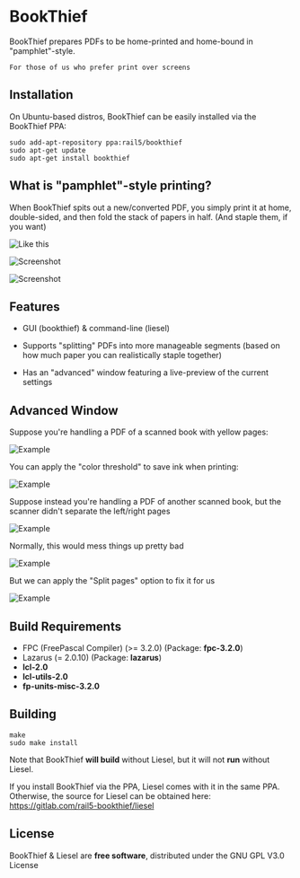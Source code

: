 # BookThief

BookThief prepares PDFs to be home-printed and home-bound in "pamphlet"-style.

    For those of us who prefer print over screens

## Installation

On Ubuntu-based distros, BookThief can be easily installed via the BookThief PPA:

```
sudo add-apt-repository ppa:rail5/bookthief
sudo apt-get update
sudo apt-get install bookthief
```

## What is "pamphlet"-style printing?

When BookThief spits out a new/converted PDF, you simply print it at home, double-sided, and then fold the stack of papers in half. (And staple them, if you want)

![Like this](https://cdn.zmescience.com/wp-content/uploads/2014/07/folding_paper.jpg)

![Screenshot](./bookthief-screenshot1.png)

![Screenshot](./bookthief-screenshot2.png)

## Features

- GUI (bookthief) & command-line (liesel)

- Supports "splitting" PDFs into more manageable segments (based on how much paper you can realistically staple together)

- Has an "advanced" window featuring a live-preview of the current settings

## Advanced Window

Suppose you're handling a PDF of a scanned book with yellow pages:

![Example](./bookthief-screenshot3.png)

You can apply the "color threshold" to save ink when printing:

![Example](./bookthief-screenshot4.png)

Suppose instead you're handling a PDF of another scanned book, but the scanner didn't separate the left/right pages

![Example](./doubled-example.png)

Normally, this would mess things up pretty bad

![Example](./bookthief-screenshot5.png)

But we can apply the "Split pages" option to fix it for us

![Example](./bookthief-screenshot6.png)


## Build Requirements

- FPC (FreePascal Compiler) (>= 3.2.0) (Package: **fpc-3.2.0**)
- Lazarus (= 2.0.10) (Package: **lazarus**)
- **lcl-2.0**
- **lcl-utils-2.0**
- **fp-units-misc-3.2.0**

## Building
```
make
sudo make install
```

Note that BookThief **will build** without Liesel, but it will not **run** without Liesel.

If you install BookThief via the PPA, Liesel comes with it in the same PPA. Otherwise, the source for Liesel can be obtained here: https://gitlab.com/rail5-bookthief/liesel
## License

BookThief & Liesel are **free software**, distributed under the GNU GPL V3.0 License

